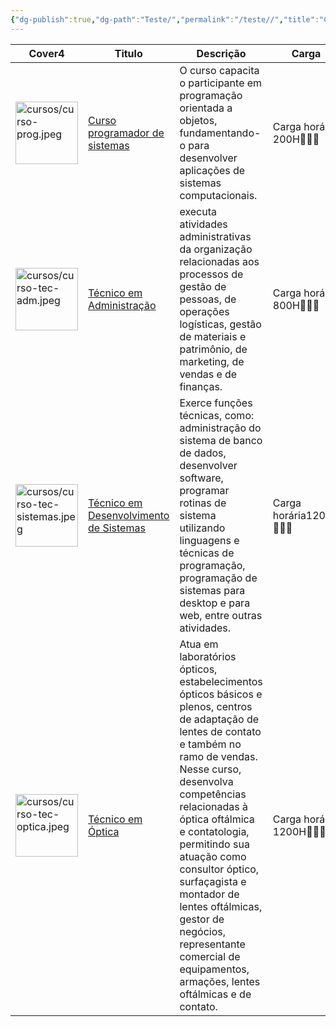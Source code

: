 ```yaml
---
{"dg-publish":true,"dg-path":"Teste/","permalink":"/teste//","title":"Cursos dataview markdown","metatags":{"description":"cursos dataview"},"hideInGraph":true,"contentClasses":"cards","tags":["teste/funciona","cards"],"updated":"2025-04-03T08:26:05.897-03:00"}
---
```



<div><table class="dataview table-view-table"><thead class="table-view-thead"><tr class="table-view-tr-header"><th class="table-view-th"><span>Cover</span><span class="dataview small-text">4</span></th><th class="table-view-th"><span>Titulo</span></th><th class="table-view-th"><span>Descrição</span></th><th class="table-view-th"><span>Carga</span></th><th class="table-view-th"><span>Series</span></th><th class="table-view-th"><span>Inscrição</span></th></tr></thead><tbody class="table-view-tbody"><tr><td><img alt="cursos/curso-prog.jpeg" src="app://58b7cec042e5ee3b3c513ea495b96ea81c4b/C:/Users/jocil/github/obsidian-estudos/cursos/curso-prog.jpeg?1743348383716" width="100"></td><td><span><a data-tooltip-position="top" aria-label="cursos/Curso programador de sistemas.md" data-href="cursos/Curso programador de sistemas.md" href="cursos/Curso programador de sistemas.md" class="internal-link" target="_blank" rel="noopener nofollow">Curso programador de sistemas</a></span></td><td><span>O curso capacita o participante em programação orientada a objetos, fundamentando-o para desenvolver aplicações de sistemas computacionais.</span></td><td><span>Carga horária 200H👨🏻‍💻</span></td><td><span>teste #2</span></td><td><span>Inscrições via <a data-tooltip-position="top" aria-label="https://psg.ce.senac.br/oportunidade/programador-de-sistemas-2/" rel="noopener nofollow" class="external-link" href="https://psg.ce.senac.br/oportunidade/programador-de-sistemas-2/" target="_blank">link ⬇</a></span></td></tr><tr><td><img alt="cursos/curso-tec-adm.jpeg" src="app://58b7cec042e5ee3b3c513ea495b96ea81c4b/C:/Users/jocil/github/obsidian-estudos/cursos/curso-tec-adm.jpeg?1743348361502" width="100"></td><td><span><a data-tooltip-position="top" aria-label="cursos/Técnico em Administração.md" data-href="cursos/Técnico em Administração.md" href="cursos/Técnico em Administração.md" class="internal-link" target="_blank" rel="noopener nofollow">Técnico em Administração</a></span></td><td><span>executa atividades administrativas da organização relacionadas aos processos de gestão de pessoas, de operações logísticas, gestão de materiais e patrimônio, de marketing, de vendas e de finanças.</span></td><td><span>Carga horária 800H👨🏻‍💻</span></td><td><span>N/A</span></td><td><span>Inscrições presenciais ou <a data-tooltip-position="top" aria-label="https://cursos.ce.senac.br/produto/tecnico-em-administracao-sobral-noite-2025-12-66/" rel="noopener nofollow" class="external-link" href="https://cursos.ce.senac.br/produto/tecnico-em-administracao-sobral-noite-2025-12-66/" target="_blank">link ⬇</a></span></td></tr><tr><td><img alt="cursos/curso-tec-sistemas.jpeg" src="app://58b7cec042e5ee3b3c513ea495b96ea81c4b/C:/Users/jocil/github/obsidian-estudos/cursos/curso-tec-sistemas.jpeg?1743346750107" width="100"></td><td><span><a data-tooltip-position="top" aria-label="cursos/Técnico em Desenvolvimento de Sistemas.md" data-href="cursos/Técnico em Desenvolvimento de Sistemas.md" href="cursos/Técnico em Desenvolvimento de Sistemas.md" class="internal-link" target="_blank" rel="noopener nofollow">Técnico em Desenvolvimento de Sistemas</a></span></td><td><span>Exerce funções técnicas, como: administração do sistema de banco de dados, desenvolver software, programar rotinas de sistema utilizando linguagens e técnicas de programação, programação de sistemas para desktop e para web, entre outras atividades.</span></td><td><span>Carga horária1200H👨🏻‍💻</span></td><td><span>N/A</span></td><td><span>Inscrições presenciais ou <a data-tooltip-position="top" aria-label="https://cursos.ce.senac.br/produto/tecnico-em-desenvolvimento-de-sistemas-sobral-noite-2025-12-67/" rel="noopener nofollow" class="external-link" href="https://cursos.ce.senac.br/produto/tecnico-em-desenvolvimento-de-sistemas-sobral-noite-2025-12-67/" target="_blank">link ⬇</a></span></td></tr><tr><td><img alt="cursos/curso-tec-optica.jpeg" src="app://58b7cec042e5ee3b3c513ea495b96ea81c4b/C:/Users/jocil/github/obsidian-estudos/cursos/curso-tec-optica.jpeg?1743348341465" width="100"></td><td><span><a data-tooltip-position="top" aria-label="cursos/Técnico em Óptica.md" data-href="cursos/Técnico em Óptica.md" href="cursos/Técnico em Óptica.md" class="internal-link" target="_blank" rel="noopener nofollow">Técnico em Óptica</a></span></td><td><span>Atua em laboratórios ópticos, estabelecimentos ópticos básicos e plenos, centros de adaptação de lentes de contato e também no ramo de vendas. Nesse curso, desenvolva competências relacionadas à óptica oftálmica e contatologia, permitindo sua atuação como consultor óptico, surfaçagista e montador de lentes oftálmicas, gestor de negócios, representante comercial de equipamentos, armações, lentes oftálmicas e de contato.</span></td><td><span>Carga horária 1200H👩🏻‍⚕</span></td><td><span>N/A</span></td><td><span>Inscrições presenciais ou <a data-tooltip-position="top" aria-label="https://cursos.ce.senac.br/produto/tecnico-em-optica-sobral-noite-2025-12-64/" rel="noopener nofollow" class="external-link" href="https://cursos.ce.senac.br/produto/tecnico-em-optica-sobral-noite-2025-12-64/" target="_blank">link ⬇</a></span></td></tr></tbody></table></div>
